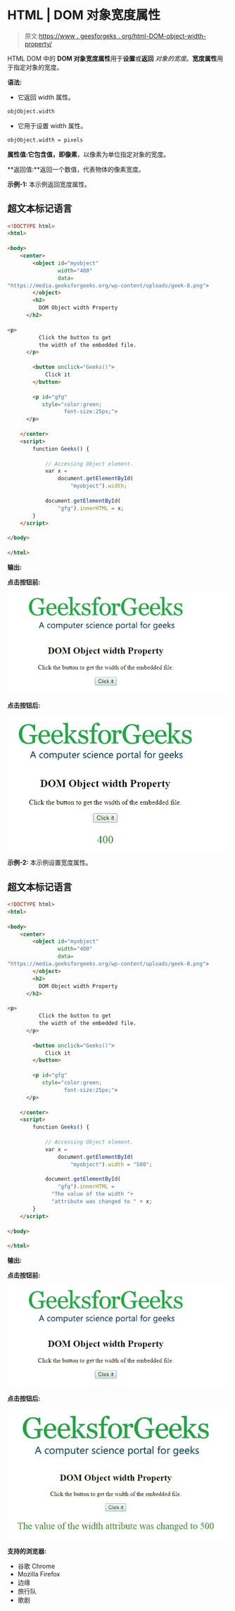 # HTML | DOM 对象宽度属性

> 原文:[https://www . geesforgeks . org/html-DOM-object-width-property/](https://www.geeksforgeeks.org/html-dom-object-width-property/)

HTML DOM 中的 **DOM 对象宽度属性**用于**设置**或**返回** *对象的宽度*。**宽度属性**用于指定对象的宽度。

**语法:**

*   它返回 width 属性。

```html
objObject.width
```

*   它用于设置 width 属性。

```html
objObject.width = pixels
```

**属性值:**它包含值，即**像素**，以像素为单位指定对象的宽度。

**返回值:**返回一个数值，代表物体的像素宽度。

**示例-1:** 本示例返回宽度属性。

## 超文本标记语言

```html
<!DOCTYPE html>
<html>

<body>
    <center>
        <object id="myobject"
                width="400"
                data=
"https://media.geeksforgeeks.org/wp-content/uploads/geek-8.png">
        </object>
        <h2>
          DOM Object width Property
      </h2>

<p>
          Click the button to get
          the width of the embedded file.
      </p>

        <button onclick="Geeks()">
            Click it
        </button>

        <p id="gfg"
           style="color:green;
                  font-size:25px;">
      </p>

    </center>
    <script>
        function Geeks() {

            // Accessing Object element.
            var x =
                document.getElementById(
                    "myobject").width;

            document.getElementById(
                "gfg").innerHTML = x;
        }
    </script>

</body>

</html>
```

**输出:**

**点击按钮前:**

![](img/89f68a91bbe5c9581494dc5cb6884bc1.png)

**点击按钮后:**

![](img/543e7bcbf11d2887adf556824276dd11.png)

**示例-2:** 本示例设置宽度属性。

## 超文本标记语言

```html
<!DOCTYPE html>
<html>

<body>
    <center>
        <object id="myobject"
                width="400"
                data=
"https://media.geeksforgeeks.org/wp-content/uploads/geek-8.png">
        </object>
        <h2>
          DOM Object width Property
      </h2>

<p>
          Click the button to get
          the width of the embedded file.
      </p>

        <button onclick="Geeks()">
            Click it
        </button>

        <p id="gfg"
           style="color:green;
                  font-size:25px;">
      </p>

    </center>
    <script>
        function Geeks() {

            // Accessing Object element.
            var x =
                document.getElementById(
                    "myobject").width = "500";

            document.getElementById(
                "gfg").innerHTML =
              "The value of the width "+
              "attribute was changed to " + x;
        }
    </script>

</body>

</html>
```

**输出:**

**点击按钮前:**

![](img/89f68a91bbe5c9581494dc5cb6884bc1.png)

**点击按钮后:**

![](img/e7482be93d3b891f1d72a117bf68b2a4.png)

**支持的浏览器:**

*   谷歌 Chrome
*   Mozilla Firefox
*   边缘
*   旅行队
*   歌剧
